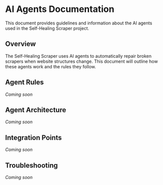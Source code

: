 # AI Agents Documentation

This document provides guidelines and information about the AI agents used in the Self-Healing Scraper project.

## Overview

The Self-Healing Scraper uses AI agents to automatically repair broken scrapers when website structures change. This document will outline how these agents work and the rules they follow.

## Agent Rules

_Coming soon_

## Agent Architecture

_Coming soon_

## Integration Points

_Coming soon_

## Troubleshooting

_Coming soon_
